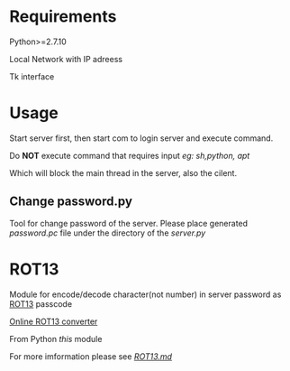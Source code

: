 # Requirements

Python>=2.7.10

Local Network with IP adreess

Tk interface

# Usage

Start server first, then start com to login server and execute command.

Do **NOT** execute command that requires input *eg: sh,python, apt* 

Which will block the main thread in the server, also the cilent.

## Change password.py

Tool for change password of the server. Please place generated *password.pc* file under the directory of the *server.py*

# ROT13

Module for encode/decode character(not number) in server password as [ROT13](https://en.wikipedia.org/wiki/ROT13) passcode

[Online ROT13 converter](http://www.rot13.com)

From Python *this* module

For more imformation please see [*ROT13.md*](https://github.com/leon332157/club/blob/master/ROT13.md)

